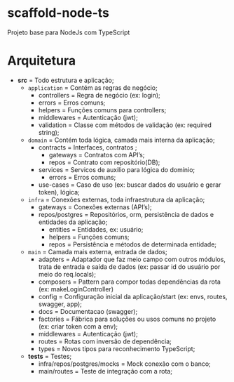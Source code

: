 # scaffold-node-ts
Projeto base para NodeJs com TypeScript

# Arquitetura

- **src** = Todo estrutura e aplicação;
  - ``application`` = Contém as regras de negócio;
    - controllers = Regra de negócio (ex: login);
    - errors = Erros comuns;
    - helpers = Funções comuns para controllers;
    - middlewares = Autenticação (jwt);
    - validation = Classe com métodos de validação (ex: required string);
  - ``domain`` = Contém toda lógica, camada mais interna da aplicação;
    - contracts = Interfaces, contratos ;
      - gateways = Contratos com API’s;
      - repos = Contrato com repositório(DB);
    - services = Servicos de auxilio para lógica do domínio;
      - errors = Erros comuns;
    - use-cases = Caso de uso (ex: buscar dados do usuário e gerar token), lógica;
  - ``infra`` = Conexões externas, toda  infraestrutura da aplicação;
    - gateways = Conexões externas (API’s);
    - repos/postgres = Repositórios, orm, persistência de dados e entidades da aplicação;
      - entities = Entidades, ex: usuário;
      - helpers = Funções comuns;
      - repos = Persistência e métodos de determinada entidade;
  - ``main`` = Camada mais externa, entrada de dados;
    - adapters = Adaptador que faz meio campo com outros módulos, trata de entrada e saída de dados (ex: passar id do usuário por meio do req.locals);
    - composers = Pattern para compor todas dependências da rota (ex: makeLoginController)
    - config = Configuração inicial da aplicação/start (ex: envs, routes, swagger, app);
    - docs = Documentacao (swagger);
    - factories = Fábrica para soluções ou usos comuns no projeto (ex: criar token com a env);
    - middlewares = Autenticação (jwt);
    - routes = Rotas com inversão de dependência;
    - types = Novos tipos para reconhecimento TypeScript;
  - **tests** = Testes;
    - infra/repos/postgres/mocks = Mock conexão com o banco;
    - main/routes = Teste de integração com a rota;
